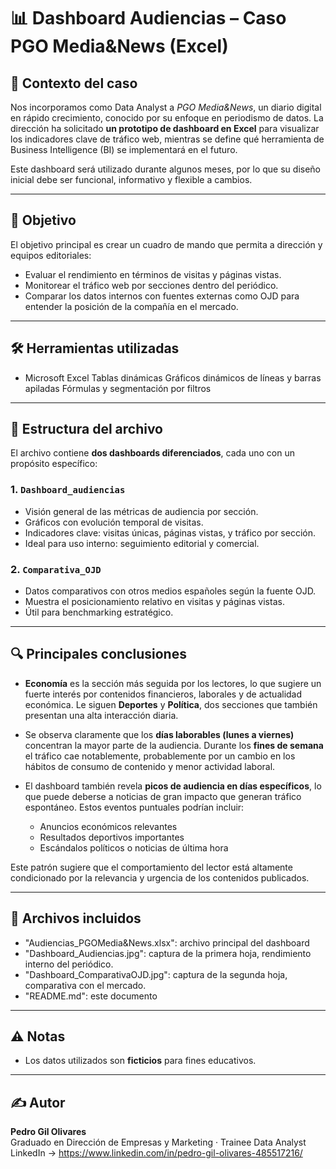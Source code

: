 # 📊 Dashboard Audiencias – Caso PGO Media&News (Excel)

## 🧠 Contexto del caso
Nos incorporamos como Data Analyst a *PGO Media&News*, un diario digital en rápido crecimiento, conocido por su enfoque en periodismo de datos. La dirección ha solicitado **un prototipo de dashboard en Excel** para visualizar los indicadores clave de tráfico web, mientras se define qué herramienta de Business Intelligence (BI) se implementará en el futuro.

Este dashboard será utilizado durante algunos meses, por lo que su diseño inicial debe ser funcional, informativo y flexible a cambios.

---

## 🎯 Objetivo
El objetivo principal es crear un cuadro de mando que permita a dirección y equipos editoriales:
- Evaluar el rendimiento en términos de visitas y páginas vistas.
- Monitorear el tráfico web por secciones dentro del periódico.
- Comparar los datos internos con fuentes externas como OJD para entender la posición de la compañía en el mercado.

---

## 🛠 Herramientas utilizadas
- Microsoft Excel
    Tablas dinámicas
    Gráficos dinámicos de líneas y barras apiladas
    Fórmulas y segmentación por filtros

---

## 🧾 Estructura del archivo

El archivo contiene **dos dashboards diferenciados**, cada uno con un propósito específico:

### 1. `Dashboard_audiencias`
- Visión general de las métricas de audiencia por sección.
- Gráficos con evolución temporal de visitas.
- Indicadores clave: visitas únicas, páginas vistas, y tráfico por sección.
- Ideal para uso interno: seguimiento editorial y comercial.

### 2. `Comparativa_OJD`
- Datos comparativos con otros medios españoles según la fuente OJD.
- Muestra el posicionamiento relativo en visitas y páginas vistas.
- Útil para benchmarking estratégico.

---

## 🔍 Principales conclusiones

- **Economía** es la sección más seguida por los lectores, lo que sugiere un fuerte interés por contenidos financieros, laborales y de actualidad económica. Le siguen **Deportes** y **Política**, dos secciones que también presentan una alta interacción diaria.
  
- Se observa claramente que los **días laborables (lunes a viernes)** concentran la mayor parte de la audiencia. Durante los **fines de semana** el tráfico cae notablemente, probablemente por un cambio en los hábitos de consumo de contenido y menor actividad laboral.

- El dashboard también revela **picos de audiencia en días específicos**, lo que puede deberse a noticias de gran impacto que generan tráfico espontáneo. Estos eventos puntuales podrían incluir:
  - Anuncios económicos relevantes
  - Resultados deportivos importantes
  - Escándalos políticos o noticias de última hora

Este patrón sugiere que el comportamiento del lector está altamente condicionado por la relevancia y urgencia de los contenidos publicados.

---

## 📁 Archivos incluidos

- "Audiencias_PGOMedia&News.xlsx": archivo principal del dashboard
- "Dashboard_Audiencias.jpg": captura de la primera hoja, rendimiento interno del periódico.
- "Dashboard_ComparativaOJD.jpg": captura de la segunda hoja, comparativa con el mercado.
- "README.md": este documento

---

## ⚠️ Notas

- Los datos utilizados son **ficticios** para fines educativos.

---

## ✍️ Autor

**Pedro Gil Olivares**  
Graduado en Dirección de Empresas y Marketing · Trainee Data Analyst  
LinkedIn -> https://www.linkedin.com/in/pedro-gil-olivares-485517216/
